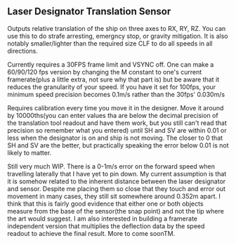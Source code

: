 ## Laser Designator Translation Sensor

Outputs relative translation of the ship on three axes to RX, RY, RZ. You can use this to do strafe arresting, emergncy stop, or gravity mitigation. 
It is also notably smaller/lighter than the required size CLF to do all speeds in all directions.

Currently requires a 30FPS frame limit and VSYNC off. One can make a 60/90/120 fps version by changing the M constant to one's current framerate(plus a little extra, not sure why that part is) but be aware that it reduces the granularity of your speed. If you have it set for 100fps, your minimum speed precision becomes 0.1m/s rather than the 30fps' 0.030m/s

Requires calibration every time you move it in the designer. Move it around by 10000ths(you can enter values tha are below the decimal precision of the translation tool readout and have them work, but you still can't read that precision so remember what you entered) until SH and SV are within 0.01 or less when the designator is on and ship is not moving. The closer to 0 that SH and SV are the better, but practically speaking the error below 0.01 is not likely to matter.

Still very much WIP. There is a 0-1m/s error on the forward speed when travelling laterally that I have yet to pin down. My current assumption is that it is somehow related to the inherent distance between the laser designator and sensor. Despite me placing them so close that they touch and error out movement in many cases, they still sit somewhere around 0.352m apart. I think that this is fairly good evidence that either one or both objects measure from the base of the sensor(the snap point) and not the tip where the art would suggest. I am also interested in building a framerate independent version that multiplies the deflection data by the speed readout to achieve the final result. More to come soonTM.